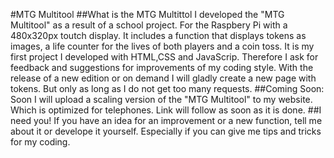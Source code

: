 #MTG Multitool
##What is the MTG Multittol
I developed the "MTG Multitool" as a result of a school project. For the Raspbery Pi with a 480x320px toutch display.
It includes a function that displays tokens as images, a life counter for the lives of both players and a coin toss. 
It is my first project I developed with HTML,CSS and JavaScrip. Therefore I ask for feedback and suggestions for improvements of my coding style.
With the release of a new edition or on demand I will gladly create a new page with tokens. But only as long as I do not get too many requests.
##Coming Soon:
Soon I will upload a scaling version of the "MTG Multitool" to my website. Which is optimized for telephones. Link will follow as soon as it is done.
##I need you!
If you have an idea for an improvement or a new function, tell me about it or develope it yourself. Especially if you can give me tips and tricks for my coding.

